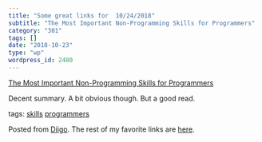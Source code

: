 ```yaml
---
title: "Some great links for  10/24/2018"
subtitle: "The Most Important Non-Programming Skills for Programmers"
category: "301"
tags: []
date: "2018-10-23"
type: "wp"
wordpress_id: 2480
---
```

[The Most Important Non-Programming Skills for Programmers](https://dev.to/aspittel/the-most-important-non-programming-skills-for-programmers-iii?utm_source=Newsletter+Subscribers&utm_campaign=fcbc9b2d6e-EMAIL_CAMPAIGN_2018_10_22_04_05&utm_medium=email&utm_term=0_d8f11d5d1e-fcbc9b2d6e-154336497) 

Decent summary. A bit obvious though. But a good read. 

 tags: [skills](https://www.diigo.com/user/pitosalas/skills) [programmers](https://www.diigo.com/user/pitosalas/programmers)

Posted from [Diigo](https://www.diigo.com). The rest of my favorite links are [here](https://www.diigo.com/user/pitosalas).